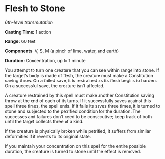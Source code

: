 <title>Flesh to Stone</title>

# Flesh to Stone

_6th-level transmutation_

**Casting Time:** 1 action

**Range:** 60 feet

**Components:** V, S, M (a pinch of lime, water, and earth)

**Duration:** Concentration, up to 1 minute

You attempt to turn one creature that you can
see within range into stone. If the target’s
body is made of flesh, the creature must make
a Constitution saving throw. On a failed
save, it is restrained as its flesh begins to
harden. On a successful save, the creature
isn’t affected.

A creature restrained by this spell must make
another Constitution saving throw at the end
of each of its turns. If it successfully
saves against this spell three times, the
spell ends. If it fails its saves three
times, it is turned to stone and subjected to
the petrified condition for the duration. The
successes and failures don’t need to be
consecutive; keep track of both until the
target collects three of a kind.

If the creature is physically broken while
petrified, it suffers from similar
deformities if it reverts to its original
state.

If you maintain your concentration on this
spell for the entire possible duration, the
creature is turned to stone until the effect
is removed.



